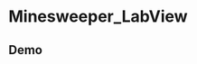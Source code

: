 # Minesweeper_LabView

## Demo 
<a href="https://www.youtube.com/watch?v=4PGTUs0zCb0
" target="_blank"></a>
